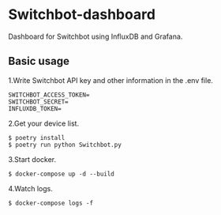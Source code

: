 # Switchbot-dashboard

Dashboard for Switchbot using InfluxDB and Grafana.

## Basic usage

1.Write Switchbot API key and other information in the .env file.

```
SWITCHBOT_ACCESS_TOKEN=
SWITCHBOT_SECRET=
INFLUXDB_TOKEN=
```

2.Get your device list.

```
$ poetry install
$ poetry run python Switchbot.py
```

3.Start docker.

```
$ docker-compose up -d --build
```

4.Watch logs.

```
$ docker-compose logs -f
```

